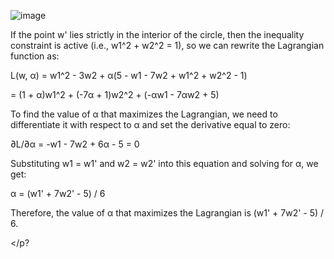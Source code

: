 ![image](https://user-images.githubusercontent.com/89120960/232210270-753494dd-57c0-4acb-9520-f9a5b835d999.png)


<p>
  If the point w' lies strictly in the interior of the circle, then the inequality constraint is active (i.e., w1^2 + w2^2 = 1), so we can rewrite the Lagrangian function as:

L(w, α) = w1^2 - 3w2 + α(5 - w1 - 7w2 + w1^2 + w2^2 - 1)

= (1 + α)w1^2 + (-7α + 1)w2^2 + (-αw1 - 7αw2 + 5)

To find the value of α that maximizes the Lagrangian, we need to differentiate it with respect to α and set the derivative equal to zero:

∂L/∂α = -w1 - 7w2 + 6α - 5 = 0

Substituting w1 = w1' and w2 = w2' into this equation and solving for α, we get:

α = (w1' + 7w2' - 5) / 6

Therefore, the value of α that maximizes the Lagrangian is (w1' + 7w2' - 5) / 6.






</p?
